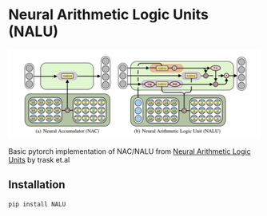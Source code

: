 # Neural Arithmetic Logic Units (NALU)


![](resources/NALU.png)

Basic pytorch implementation of NAC/NALU from [Neural Arithmetic Logic Units](https://arxiv.org/pdf/1808.00508.pdf) by trask et.al

## Installation

```python
pip install NALU
```
